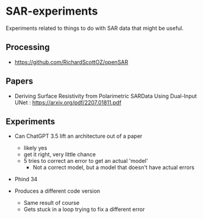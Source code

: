 # SAR-experiments
Experiments related to things to do with SAR data that might be useful.

## Processing
- https://github.com/RichardScottOZ/openSAR

## Papers
- Deriving Surface Resistivity from Polarimetric SARData Using Dual-Input UNet : https://arxiv.org/pdf/2207.01811.pdf

## Experiments
- Can ChatGPT 3.5 lift an architecture out of a paper
	- likely yes
	- get it right, very little chance
	- 5 tries to correct an error to get an actual 'model'
		- Not a correct model, but a model that doesn't have actual errors
		
		
- Phind 34
- Produces a different code version
	- Same result of course
	- Gets stuck in a loop trying to fix a different error
	